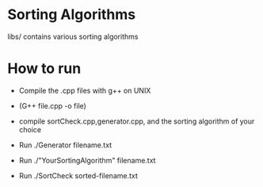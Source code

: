 # Sorting Algorithms

libs/ contains various sorting algorithms


# How to run
- Compile the .cpp files with g++ on UNIX

- (G++ file.cpp -o file)

- compile sortCheck.cpp,generator.cpp, and the sorting algorithm of your choice
- Run ./Generator filename.txt
- Run ./"YourSortingAlgorithm" filename.txt
- Run ./SortCheck sorted-filename.txt
